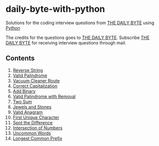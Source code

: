 # daily-byte-with-python
Solutions for the coding interview questions from [THE DAILY BYTE](https://thedailybyte.dev/) using [Python](https://www.python.org/)

The credits for the questions goes to [THE DAILY BYTE](https://thedailybyte.dev/). Subscribe [THE DAILY BYTE](https://thedailybyte.dev/) for receiving interview questions through mail.

## Contents
1. [Reverse String](solutions/reverse_string.md)
2. [Valid Palindrome](solutions/valid_palindrome.md)
3. [Vacuum Cleaner Route](solutions/vacuum_cleaner_route.md)
4. [Correct Capitalization](solutions/correct_capitalization.md)
5. [Add Binary](solutions/add_binary.md)
6. [Valid Palindrome with Removal](solutions/valid_palindrome_with_removal.md)
7. [Two Sum](solutions/two_sum.md)
8. [Jewels and Stones](solutions/jewels_and_stones.md)
9. [Valid Anagram](solutions/valid_anagram.md)
10. [First Unique Character](solutions/first_unique_character.md)
11. [Spot the Difference](solutions/spot_the_difference.md)
12. [Intersection of Numbers](solutions/intersection_of_numbers.md)
13. [Uncommon Words](solutions/uncommon_words.md)
14. [Longest Common Prefix](solutions/longest_common_prefix.md)
